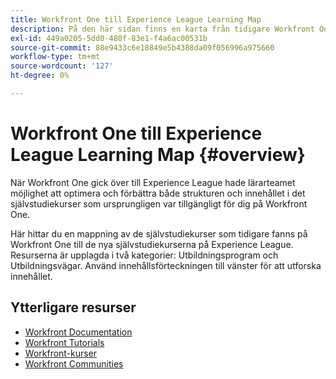 ```yaml
---
title: Workfront One till Experience League Learning Map
description: På den här sidan finns en karta från tidigare Workfront One-kurser till nyligen designade Experience League-kurser
exl-id: 449a0205-5dd0-480f-83e1-f4a6ac00531b
source-git-commit: 88e9433c6e18849e5b4388da09f056996a975660
workflow-type: tm+mt
source-wordcount: '127'
ht-degree: 0%

---
```


# Workfront One till Experience League Learning Map {#overview}

När Workfront One gick över till Experience League hade lärarteamet möjlighet att optimera och förbättra både strukturen och innehållet i det självstudiekurser som ursprungligen var tillgängligt för dig på Workfront One.

Här hittar du en mappning av de självstudiekurser som tidigare fanns på Workfront One till de nya självstudiekurserna på Experience League.  Resurserna är upplagda i två kategorier: Utbildningsprogram och Utbildningsvägar. Använd innehållsförteckningen till vänster för att utforska innehållet.

## Ytterligare resurser

* [Workfront Documentation](https://experienceleague.adobe.com/docs/workfront.html)
* [Workfront Tutorials](https://experienceleague.adobe.com/docs/workfront-learn/tutorials-workfront/home.html)
* [Workfront-kurser](https://experienceleague.adobe.com/?lang=en&amp;Solution=Workfront#courses)
* [Workfront Communities](https://experienceleaguecommunities.adobe.com/t5/workfront/ct-p/workfront)
